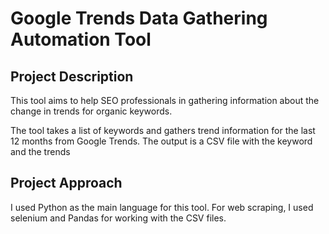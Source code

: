 # Google Trends Data Gathering Automation Tool

## Project Description

<p>This tool aims to help SEO professionals in gathering information about the change in trends for organic keywords. </p>
<p>The tool takes a list of keywords and gathers trend information for the last 12 months from Google Trends. The output is a CSV file with the keyword and the trends </p>

## Project Approach
<p>I used Python as the main language for this tool. For web scraping, I used selenium and Pandas for working with the CSV files.</p>
